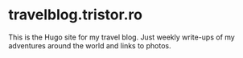 # travelblog.tristor.ro
This is the Hugo site for my travel blog.  Just weekly write-ups of my adventures around the world and links to photos.
